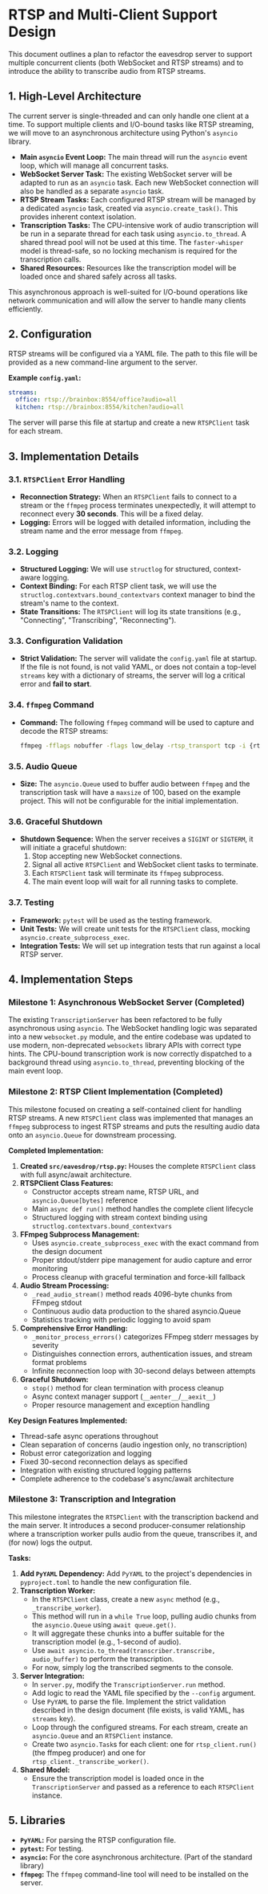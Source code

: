 # RTSP and Multi-Client Support Design

This document outlines a plan to refactor the eavesdrop server to support multiple concurrent clients (both WebSocket and RTSP streams) and to introduce the ability to transcribe audio from RTSP streams.

## 1. High-Level Architecture

The current server is single-threaded and can only handle one client at a time. To support multiple clients and I/O-bound tasks like RTSP streaming, we will move to an asynchronous architecture using Python's `asyncio` library.

- **Main `asyncio` Event Loop:** The main thread will run the `asyncio` event loop, which will manage all concurrent tasks.
- **WebSocket Server Task:** The existing WebSocket server will be adapted to run as an `asyncio` task. Each new WebSocket connection will also be handled as a separate `asyncio` task.
- **RTSP Stream Tasks:** Each configured RTSP stream will be managed by a dedicated `asyncio` task, created via `asyncio.create_task()`. This provides inherent context isolation.
- **Transcription Tasks:** The CPU-intensive work of audio transcription will be run in a separate thread for each task using `asyncio.to_thread`. A shared thread pool will not be used at this time. The `faster-whisper` model is thread-safe, so no locking mechanism is required for the transcription calls.
- **Shared Resources:** Resources like the transcription model will be loaded once and shared safely across all tasks.

This asynchronous approach is well-suited for I/O-bound operations like network communication and will allow the server to handle many clients efficiently.

## 2. Configuration

RTSP streams will be configured via a YAML file. The path to this file will be provided as a new command-line argument to the server.

**Example `config.yaml`:**

```yaml
streams:
  office: rtsp://brainbox:8554/office?audio=all
  kitchen: rtsp://brainbox:8554/kitchen?audio=all
```

The server will parse this file at startup and create a new `RTSPClient` task for each stream.

## 3. Implementation Details

### 3.1. `RTSPClient` Error Handling

- **Reconnection Strategy:** When an `RTSPClient` fails to connect to a stream or the `ffmpeg` process terminates unexpectedly, it will attempt to reconnect every **30 seconds**. This will be a fixed delay.
- **Logging:** Errors will be logged with detailed information, including the stream name and the error message from `ffmpeg`.

### 3.2. Logging

- **Structured Logging:** We will use `structlog` for structured, context-aware logging.
- **Context Binding:** For each RTSP client task, we will use the `structlog.contextvars.bound_contextvars` context manager to bind the stream's name to the context.
- **State Transitions:** The `RTSPClient` will log its state transitions (e.g., "Connecting", "Transcribing", "Reconnecting").

### 3.3. Configuration Validation

- **Strict Validation:** The server will validate the `config.yaml` file at startup. If the file is not found, is not valid YAML, or does not contain a top-level `streams` key with a dictionary of streams, the server will log a critical error and **fail to start**.

### 3.4. `ffmpeg` Command

- **Command:** The following `ffmpeg` command will be used to capture and decode the RTSP streams:
  ```bash
  ffmpeg -fflags nobuffer -flags low_delay -rtsp_transport tcp -i {rtsp_url} -vn -acodec pcm_s16le -ar 16000 -ac 1 -f s16le -
  ```

### 3.5. Audio Queue

- **Size:** The `asyncio.Queue` used to buffer audio between `ffmpeg` and the transcription task will have a `maxsize` of 100, based on the example project. This will not be configurable for the initial implementation.

### 3.6. Graceful Shutdown

- **Shutdown Sequence:** When the server receives a `SIGINT` or `SIGTERM`, it will initiate a graceful shutdown:
    1. Stop accepting new WebSocket connections.
    2. Signal all active `RTSPClient` and WebSocket client tasks to terminate.
    3. Each `RTSPClient` task will terminate its `ffmpeg` subprocess.
    4. The main event loop will wait for all running tasks to complete.

### 3.7. Testing

- **Framework:** `pytest` will be used as the testing framework.
- **Unit Tests:** We will create unit tests for the `RTSPClient` class, mocking `asyncio.create_subprocess_exec`.
- **Integration Tests:** We will set up integration tests that run against a local RTSP server.

## 4. Implementation Steps

### Milestone 1: Asynchronous WebSocket Server (Completed)

The existing `TranscriptionServer` has been refactored to be fully asynchronous using `asyncio`. The WebSocket handling logic was separated into a new `websocket.py` module, and the entire codebase was updated to use modern, non-deprecated `websockets` library APIs with correct type hints. The CPU-bound transcription work is now correctly dispatched to a background thread using `asyncio.to_thread`, preventing blocking of the main event loop.

### Milestone 2: RTSP Client Implementation (Completed)

This milestone focused on creating a self-contained client for handling RTSP streams. A new `RTSPClient` class was implemented that manages an `ffmpeg` subprocess to ingest RTSP streams and puts the resulting audio data onto an `asyncio.Queue` for downstream processing.

**Completed Implementation:**
1.  **Created `src/eavesdrop/rtsp.py`:** Houses the complete `RTSPClient` class with full async/await architecture.
2.  **RTSPClient Class Features:**
    *   Constructor accepts stream name, RTSP URL, and `asyncio.Queue[bytes]` reference
    *   Main `async def run()` method handles the complete client lifecycle
    *   Structured logging with stream context binding using `structlog.contextvars.bound_contextvars`
3.  **FFmpeg Subprocess Management:**
    *   Uses `asyncio.create_subprocess_exec` with the exact command from the design document
    *   Proper stdout/stderr pipe management for audio capture and error monitoring
    *   Process cleanup with graceful termination and force-kill fallback
4.  **Audio Stream Processing:**
    *   `_read_audio_stream()` method reads 4096-byte chunks from FFmpeg stdout
    *   Continuous audio data production to the shared asyncio.Queue
    *   Statistics tracking with periodic logging to avoid spam
5.  **Comprehensive Error Handling:**
    *   `_monitor_process_errors()` categorizes FFmpeg stderr messages by severity
    *   Distinguishes connection errors, authentication issues, and stream format problems
    *   Infinite reconnection loop with 30-second delays between attempts
6.  **Graceful Shutdown:**
    *   `stop()` method for clean termination with process cleanup
    *   Async context manager support (`__aenter__`/`__aexit__`)
    *   Proper resource management and exception handling

**Key Design Features Implemented:**
- Thread-safe async operations throughout
- Clean separation of concerns (audio ingestion only, no transcription)
- Robust error categorization and logging
- Fixed 30-second reconnection delays as specified
- Integration with existing structured logging patterns
- Complete adherence to the codebase's async/await architecture

### Milestone 3: Transcription and Integration

This milestone integrates the `RTSPClient` with the transcription backend and the main server. It introduces a second producer-consumer relationship where a transcription worker pulls audio from the queue, transcribes it, and (for now) logs the output.

**Tasks:**
1.  **Add `PyYAML` Dependency:** Add `PyYAML` to the project's dependencies in `pyproject.toml` to handle the new configuration file.
2.  **Transcription Worker:**
    *   In the `RTSPClient` class, create a new `async` method (e.g., `_transcribe_worker`).
    *   This method will run in a `while True` loop, pulling audio chunks from the `asyncio.Queue` using `await queue.get()`.
    *   It will aggregate these chunks into a buffer suitable for the transcription model (e.g., 1-second of audio).
    *   Use `await asyncio.to_thread(transcriber.transcribe, audio_buffer)` to perform the transcription.
    *   For now, simply log the transcribed segments to the console.
3.  **Server Integration:**
    *   In `server.py`, modify the `TranscriptionServer.run` method.
    *   Add logic to read the YAML file specified by the `--config` argument.
    *   Use `PyYAML` to parse the file. Implement the strict validation described in the design document (file exists, is valid YAML, has `streams` key).
    *   Loop through the configured streams. For each stream, create an `asyncio.Queue` and an `RTSPClient` instance.
    *   Create two `asyncio.Task`s for each client: one for `rtsp_client.run()` (the ffmpeg producer) and one for `rtsp_client._transcribe_worker()`.
4.  **Shared Model:**
    *   Ensure the transcription model is loaded once in the `TranscriptionServer` and passed as a reference to each `RTSPClient` instance.

## 5. Libraries

-   **`PyYAML`:** For parsing the RTSP configuration file.
-   **`pytest`:** For testing.
-   **`asyncio`:** For the core asynchronous architecture. (Part of the standard library)
-   **`ffmpeg`:** The `ffmpeg` command-line tool will need to be installed on the server.
